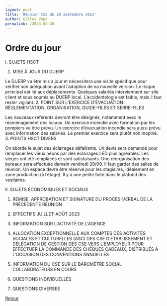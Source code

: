 ```yaml
---
layout: post
title: 'Réunion CSE du 28 septembre 2023'
author: Gilles Vogt
permalink: /2023-09-28
---
```

# Ordre du jour

I.	SUJETS HSCT

1.	MISE À JOUR DU DUERP

Le DUERP va être mis à jour et nécessitera une visite spécifique pour vérifier son adéquation avant l’adoption de na nouvelle version. Le risque principal est lié aux déplacements. Quelques salariés interviennent sur site client et sous soumis au DUERP local.
L’accidentologie est faible, mais il faut rester vigilant.
2.	POINT SUR L’EXERCICE D’ÉVACUATION : RÉGLEMENTATION, ORGANISATION, GUIDE-FILES ET SERRE-FILES

Les nouveaux référents devront être désignés, notamment avec le réaménagement des locaux. Un exercice incendie avec formation par les pompiers va être prévu. Un exercice d’évacuation incendie sera aussi prévu avec information des salariés. Le premier exercice sera plutôt non inopiné.
3.	POINTS HSCT DIVERS

On aborde le sujet des éclairages défaillants. Un devis sera demandé pour remplacer les vieux néons par des éclairages LED plus agréables.
Les sièges ont été remplacés et sont satisfaisants.
Une réorganisation des bureaux sera effectuée demain vendredi 29/09. Il faut garder des salles de réunion. Un espace devra être réservé pour les stagiaires, idéalement en zone production (à l’étage).
Il y a une petite fuite dans le plafond des vestiaires.

II. SUJETS ÉCONOMIQUES ET SOCIAUX

1.	REMISE, APPROBATION ET SIGNATURE DU PROCÈS-VERBAL DE LA PRÉCÉDENTE RÉUNION

2.	EFFECTIFS JUILLET-AOÛT 2023

3.	INFORMATION SUR L'ACTIVITÉ DE L'AGENCE

4.	ALLOCATION EXCEPTIONNELLE AUX COMPTES DES ACTIVITÉS SOCIALES ET CULTURELLES (ASC) DES CSE D’ÉTABLISSEMENT ET DÉLÉGATION DE GESTION DES CSE VERS L’EMPLOYEUR POUR EFFECTUER LA COMMANDE DES CHÈQUES CADEAUX, DISTRIBUÉS À L’OCCASION DES CONVENTIONS ANNUELLES 

5.	INFORMATION DU CSE SUR LE BAROMÈTRE SOCIAL COLLABORATEURS EN COURS

6.	QUESTIONS INDIVIDUELLES 

7.	QUESTIONS DIVERSES 


 [Retour](./)
